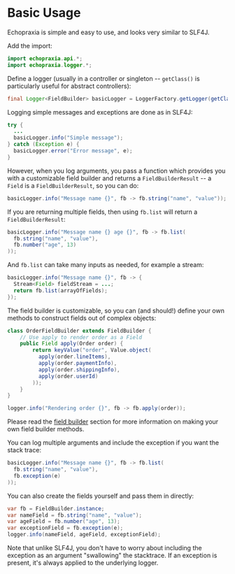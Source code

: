 
# Basic Usage

Echopraxia is simple and easy to use, and looks very similar to SLF4J.

Add the import:

```java
import echopraxia.api.*;
import echopraxia.logger.*;
```

Define a logger (usually in a controller or singleton -- `getClass()` is particularly useful for abstract controllers):

```java
final Logger<FieldBuilder> basicLogger = LoggerFactory.getLogger(getClass());
```

Logging simple messages and exceptions are done as in SLF4J:

```java
try {
  ...
  basicLogger.info("Simple message");
} catch (Exception e) {
  basicLogger.error("Error message", e);  
}
```

However, when you log arguments, you pass a function which provides you with a customizable field builder and returns a `FieldBuilderResult` -- a `Field` is a `FieldBuilderResult`, so you can do:

```java
basicLogger.info("Message name {}", fb -> fb.string("name", "value"));
```

If you are returning multiple fields, then using `fb.list` will return a `FieldBuilderResult`:

```java
basicLogger.info("Message name {} age {}", fb -> fb.list(
  fb.string("name", "value"),
  fb.number("age", 13)
));
```

And `fb.list` can take many inputs as needed, for example a stream:

```java
basicLogger.info("Message name {}", fb -> {
  Stream<Field> fieldStream = ...;
  return fb.list(arrayOfFields);
});
```

The field builder is customizable, so you can (and should!) define your own methods to construct fields out of complex objects:

```java
class OrderFieldBuilder extends FieldBuilder {
    // Use apply to render order as a Field
    public Field apply(Order order) {
        return keyValue("order", Value.object(
          apply(order.lineItems), 
          apply(order.paymentInfo),
          apply(order.shippingInfo),
          apply(order.userId)      
        ));
    }
}

logger.info("Rendering order {}", fb -> fb.apply(order));
```

Please read the [field builder](fieldbuilder.md) section for more information on making your own field builder methods.

You can log multiple arguments and include the exception if you want the stack trace:

```java
basicLogger.info("Message name {}", fb -> fb.list(
  fb.string("name", "value"),
  fb.exception(e)
));
```

You can also create the fields yourself and pass them in directly:

```java
var fb = FieldBuilder.instance;
var nameField = fb.string("name", "value");
var ageField = fb.number("age", 13);
var exceptionField = fb.exception(e);
logger.info(nameField, ageField, exceptionField);
```

Note that unlike SLF4J, you don't have to worry about including the exception as an argument "swallowing" the stacktrace.  If an exception is present, it's always applied to the underlying logger.
 